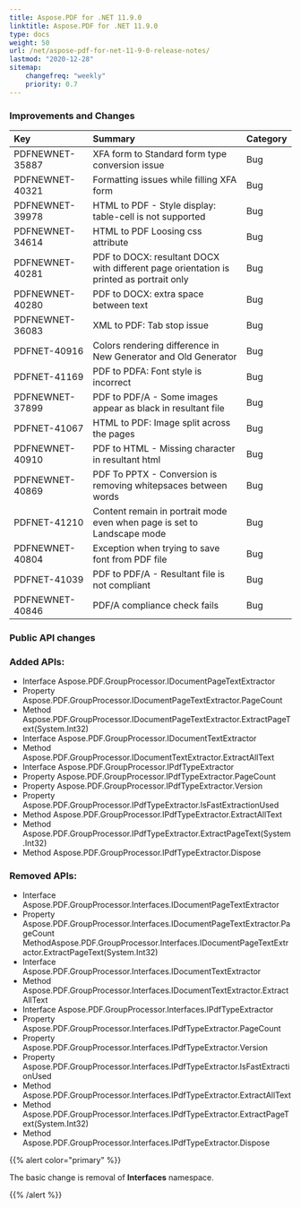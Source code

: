 ```yaml
---
title: Aspose.PDF for .NET 11.9.0 
linktitle: Aspose.PDF for .NET 11.9.0 
type: docs
weight: 50
url: /net/aspose-pdf-for-net-11-9-0-release-notes/
lastmod: "2020-12-28"
sitemap:
    changefreq: "weekly"
    priority: 0.7
---
```


### **Improvements and Changes**

|**Key**|**Summary**|**Category**|
| :- | :- | :- |
|PDFNEWNET-35887|XFA form to Standard form type conversion issue|Bug|
|PDFNEWNET-40321|Formatting issues while filling XFA form|Bug|
|PDFNEWNET-39978|HTML to PDF - Style display: table-cell is not supported|Bug|
|PDFNEWNET-34614|HTML to PDF Loosing css attribute|Bug|
|PDFNEWNET-40281|PDF to DOCX: resultant DOCX with different page orientation is printed as portrait only|Bug|
|PDFNEWNET-40280|PDF to DOCX: extra space between text|Bug|
|PDFNEWNET-36083|XML to PDF: Tab stop issue|Bug|
|PDFNET-40916|Colors rendering difference in New Generator and Old Generator|Bug|
|PDFNET-41169|PDF to PDFA: Font style is incorrect|Bug|
|PDFNEWNET-37899|PDF to PDF/A - Some images appear as black in resultant file|Bug|
|PDFNET-41067|HTML to PDF: Image split across the pages|Bug|
|PDFNEWNET-40910|PDF to HTML - Missing character in resultant html|Bug|
|PDFNEWNET-40869|PDF To PPTX - Conversion is removing whitepsaces between words|Bug|
|PDFNET-41210|Content remain in portrait mode even when page is set to Landscape mode|Bug|
|PDFNEWNET-40804|Exception when trying to save font from PDF file|Bug|
|PDFNET-41039|PDF to PDF/A - Resultant file is not compliant|Bug|
|PDFNEWNET-40846|PDF/A compliance check fails|Bug|
### **Public API changes**
### **Added APIs:**
- Interface Aspose.PDF.GroupProcessor.IDocumentPageTextExtractor
- Property Aspose.PDF.GroupProcessor.IDocumentPageTextExtractor.PageCount
- Method Aspose.PDF.GroupProcessor.IDocumentPageTextExtractor.ExtractPageText(System.Int32)
- Interface Aspose.PDF.GroupProcessor.IDocumentTextExtractor
- Method Aspose.PDF.GroupProcessor.IDocumentTextExtractor.ExtractAllText
- Interface Aspose.PDF.GroupProcessor.IPdfTypeExtractor
- Property Aspose.PDF.GroupProcessor.IPdfTypeExtractor.PageCount
- Property Aspose.PDF.GroupProcessor.IPdfTypeExtractor.Version
- Property Aspose.PDF.GroupProcessor.IPdfTypeExtractor.IsFastExtractionUsed
- Method Aspose.PDF.GroupProcessor.IPdfTypeExtractor.ExtractAllText
- Method Aspose.PDF.GroupProcessor.IPdfTypeExtractor.ExtractPageText(System.Int32)
- Method Aspose.PDF.GroupProcessor.IPdfTypeExtractor.Dispose
### **Removed APIs:**
- Interface Aspose.PDF.GroupProcessor.Interfaces.IDocumentPageTextExtractor
- Property Aspose.PDF.GroupProcessor.Interfaces.IDocumentPageTextExtractor.PageCount  
MethodAspose.PDF.GroupProcessor.Interfaces.IDocumentPageTextExtractor.ExtractPageText(System.Int32)  
- Interface Aspose.PDF.GroupProcessor.Interfaces.IDocumentTextExtractor
- Method Aspose.PDF.GroupProcessor.Interfaces.IDocumentTextExtractor.ExtractAllText
- Interface Aspose.PDF.GroupProcessor.Interfaces.IPdfTypeExtractor
- Property Aspose.PDF.GroupProcessor.Interfaces.IPdfTypeExtractor.PageCount
- Property Aspose.PDF.GroupProcessor.Interfaces.IPdfTypeExtractor.Version
- Property Aspose.PDF.GroupProcessor.Interfaces.IPdfTypeExtractor.IsFastExtractionUsed
- Method Aspose.PDF.GroupProcessor.Interfaces.IPdfTypeExtractor.ExtractAllText
- Method Aspose.PDF.GroupProcessor.Interfaces.IPdfTypeExtractor.ExtractPageText(System.Int32)
- Method Aspose.PDF.GroupProcessor.Interfaces.IPdfTypeExtractor.Dispose

{{% alert color="primary" %}} 

The basic change is removal of **Interfaces** namespace.

{{% /alert %}}
